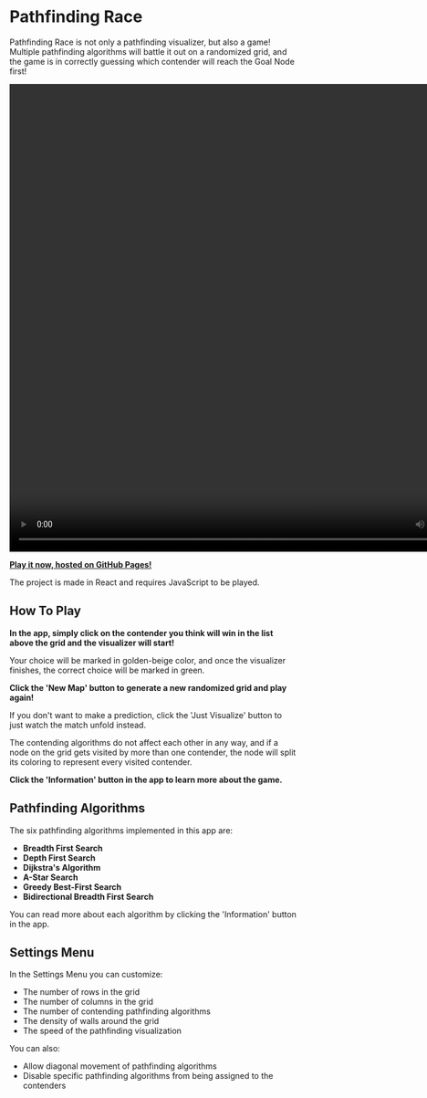 # Pathfinding Race

Pathfinding Race is not only a pathfinding visualizer, but also a game! Multiple pathfinding algorithms will battle it out on a randomized grid, and the game is in correctly guessing which contender will reach the Goal Node first!

<video width="840" height="820" src="https://github.com/vik-ma/pathfinding-race/assets/1612287/a7430bc2-25dc-4dee-bd8b-ccb0b598500a"></video>

**[Play it now, hosted on GitHub Pages!](https://vik-ma.github.io/pathfinding-race/)**

The project is made in React and requires JavaScript to be played.

## How To Play
**In the app, simply click on the contender you think will win in the list above
the grid and the visualizer will start!**
          
Your choice will be marked in golden-beige color, and once the
visualizer finishes, the correct choice will be marked in green.

**Click the 'New Map' button to generate a new randomized grid and
play again!**

If you don't want to make a prediction, click the 'Just Visualize'
button to just watch the match unfold instead.

The contending algorithms do not affect each other in any way, and if
a node on the grid gets visited by more than one contender, the node
will split its coloring to represent every visited contender.

**Click the 'Information' button in the app to learn more about the game.**

## Pathfinding Algorithms
The six pathfinding algorithms implemented in this app are:
- **Breadth First Search**
- **Depth First Search**
- **Dijkstra's Algorithm**
- **A-Star Search**
- **Greedy Best-First Search**
- **Bidirectional Breadth First Search**

You can read more about each algorithm by clicking the 'Information' button in the app.

## Settings Menu
In the Settings Menu you can customize:
- The number of rows in the grid
- The number of columns in the grid
- The number of contending pathfinding algorithms
- The density of walls around the grid
- The speed of the pathfinding visualization

You can also:
- Allow diagonal movement of pathfinding algorithms
- Disable specific pathfinding algorithms from being assigned to the contenders
